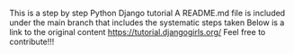 This is a step by step Python Django tutorial
A README.md file is included under the main branch that includes the systematic steps taken
Below is a link to the original content
https://tutorial.djangogirls.org/
Feel free to contribute!!!
